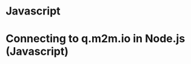 # Javascript
Connecting to q.m2m.io in Node.js (Javascript)
==============================================